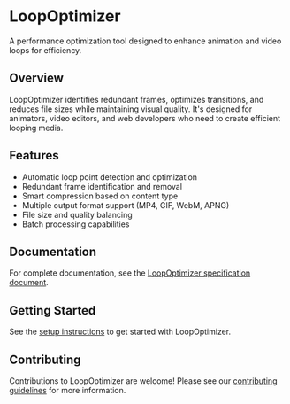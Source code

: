 # LoopOptimizer

A performance optimization tool designed to enhance animation and video loops for efficiency.

## Overview

LoopOptimizer identifies redundant frames, optimizes transitions, and reduces file sizes while maintaining visual quality. It's designed for animators, video editors, and web developers who need to create efficient looping media.

## Features

- Automatic loop point detection and optimization
- Redundant frame identification and removal
- Smart compression based on content type
- Multiple output format support (MP4, GIF, WebM, APNG)
- File size and quality balancing
- Batch processing capabilities

## Documentation

For complete documentation, see the [LoopOptimizer specification document](https://docs.google.com/document/d/1VsKxeXZTMLrE-xJl4pU-FxU3TaZZisnPCX9pDn-sxe4/edit).

## Getting Started

See the [setup instructions](./docs/setup.md) to get started with LoopOptimizer.

## Contributing

Contributions to LoopOptimizer are welcome! Please see our [contributing guidelines](../CONTRIBUTING.md) for more information.